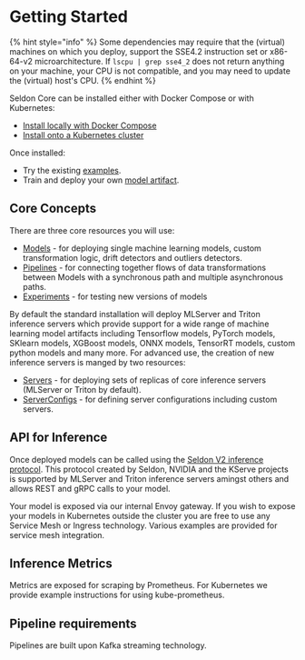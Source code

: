 # Getting Started

{% hint style="info" %}
Some dependencies may require that the (virtual) machines on which you deploy, support the SSE4.2
instruction set or x86-64-v2 microarchitecture. If `lscpu | grep sse4_2` does not return anything on
your machine, your CPU is not compatible, and you may need to update the (virtual) host's CPU.
{% endhint %}

Seldon Core can be installed either with Docker Compose or with Kubernetes:

* [Install locally with Docker Compose](./docker-installation.md)
* [Install onto a Kubernetes cluster](./kubernetes-installation/README.md)

Once installed:

* Try the existing [examples](../examples/README.md).
* Train and deploy your own [model artifact](../models/inference-artifacts.md#saving-model-artifacts).


## Core Concepts

There are three core resources you will use:

* [Models](../models/README.md) - for deploying single machine learning models, custom transformation
logic, drift detectors and outliers detectors.
* [Pipelines](../pipelines.md) - for connecting together flows of data transformations between Models
with a synchronous path and multiple asynchronous paths.
* [Experiments](../experiments.md) - for testing new versions of models

By default the standard installation will deploy MLServer and Triton inference servers which provide
support for a wide range of machine learning model artifacts including Tensorflow models, PyTorch models,
SKlearn models, XGBoost models, ONNX models, TensorRT models, custom python models and many more. For
advanced use, the creation of new inference servers is manged by two resources:

* [Servers](../servers.md) - for deploying sets of replicas of core inference servers (MLServer or Triton by default).
* [ServerConfigs](../kubernetes/resources/serverconfig.md) - for defining server configurations including custom servers.

## API for Inference

Once deployed models can be called using the [Seldon V2 inference protocol](../apis/inference/v2.md). This
protocol created by Seldon, NVIDIA and the KServe projects is supported by MLServer and Triton inference
servers amingst others and allows REST and gRPC calls to your model.

Your model is exposed via our internal Envoy gateway. If you wish to expose your models in Kubernetes
outside the cluster you are free to use any Service Mesh or Ingress technology. Various examples are provided
for service mesh integration.

## Inference Metrics

Metrics are exposed for scraping by Prometheus. For Kubernetes we provide example instructions for using kube-prometheus.

## Pipeline requirements

Pipelines are built upon Kafka streaming technology.
